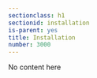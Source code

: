 ```yaml
---
sectionclass: h1
sectionid: installation
is-parent: yes
title: Installation
number: 3000
---
```

No content here

